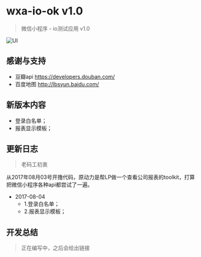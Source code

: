 # wxa-io-ok v1.0

> 微信小程序 - io测试应用 v1.0

![UI](应用图片URI)

## 感谢与支持
- 豆瓣api https://developers.douban.com/
- 百度地图 http://lbsyun.baidu.com/

## 新版本内容

- 登录白名单；
- 报表显示模板；

## 更新日志

> 老码工初衷

从2017年08月03号开撸代码，原动力是帮LP做一个查看公司报表的toolkit，打算把微信小程序各种api都尝试了一遍。

- 2017-08-04
    + 1.登录白名单；
    + 2.报表显示模板；

## 开发总结

> 正在编写中，之后会给出链接
